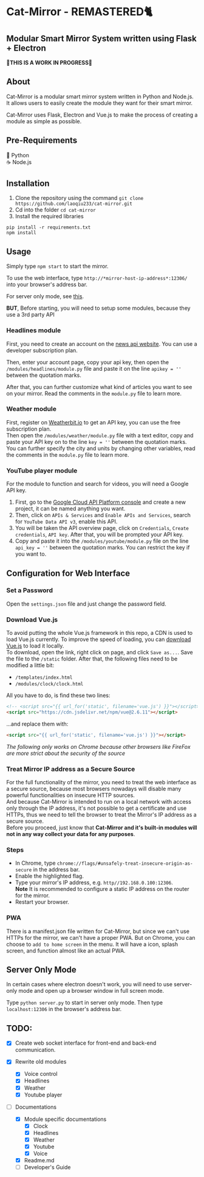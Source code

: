 # Cat-Mirror - REMASTERED🐈
## Modular Smart Mirror System written using Flask + Electron
**🚧THIS IS A WORK IN PROGRESS🚧**

## About

Cat-Mirror is a modular smart mirror system written in Python and Node.js. It allows users to easily create the module they want for their smart mirror.

Cat-Mirror uses Flask, Electron and Vue.js to make the process of creating a module as simple as possible.

## Pre-Requirements

🐍 Python  
☕ Node.js

## Installation

1. Clone the repository using the command `git clone https://github.com/laoqiu233/cat-mirror.git`
2. Cd into the folder `cd cat-mirror` 
3. Install the required libraries  
```
pip install -r requirements.txt
npm install
```

## Usage
Simply type `npm start` to start the mirror.

To use the web interface, type `http://*mirror-host-ip-address*:12306/` into your browser's address bar.

For server only mode, see [this](#server-only-mode).

**BUT**, Before starting, you will need to setup some modules, because they use a 3rd party API

### Headlines module
First, you need to create an account on the [news api website](https://newsapi.org/). You can use a developer subscription plan.

Then, enter your account page, copy your api key, then open the `/modules/headlines/module.py` file and paste it on the line `apikey = ''` between the quotation marks.

After that, you can further customize what kind of articles you want to see on your mirror. Read the comments in the `module.py` file to learn more.

### Weather module
First, register on [Weatherbit.io](https://www.weatherbit.io/) to get an API key, you can use the free subscription plan.   
Then open the `/modules/weather/module.py` file with a text editor, copy and paste your API key on to the line `key = ''` between the quotation marks.  
You can further specify the city and units by changing other variables, read the comments in the `module.py` file to learn more.

### YouTube player module
For the module to function and search for videos, you will need a Google API key.
1. First, go to the [Google Cloud API Platform console](https://console.cloud.google.com/) and create a new project, it can be named anything you want.  
2. Then, click on `APIs & Services` and `Enable APIs and Services`, search for `YouTube Data API v3`, enable this API.  
3. You will be taken the API overview page, click on `Credentials`, `Create credentials`, `API key`. After that, you will be prompted your API key. 
4. Copy and paste it into the `/modules/youtube/module.py` file on the line `api_key = ''` between the quotation marks. You can restrict the key if you want to.

## Configuration for Web Interface
### Set a Password
Open the `settings.json` file and just change the password field.

### Download Vue.js
To avoid putting the whole Vue.js framework in this repo, a CDN is used to load Vue.js currently. To improve the speed of loading, you can [download Vue.js](https://vuejs.org/js/vue.js) to load it locally.  
To download, open the link, right click on page, and click `Save as...`. Save the file to the `/static` folder.
After that, the following files need to be modified a little bit:
* `/templates/index.html`
* `/modules/clock/clock.html`

All you have to do, is find these two lines:
```html
<!-- <script src="{{ url_for('static', filename='vue.js') }}"></script> -->
<script src="https://cdn.jsdelivr.net/npm/vue@2.6.11"></script>
```
...and replace them with:
```html
<script src="{{ url_for('static', filename='vue.js') }}"></script>
```
*The following only works on Chrome because other browsers like FireFox are more strict about the security of the source*
### Treat Mirror IP address as a Secure Source
For the full functionality of the mirror, you need to treat the web interface as
a secure source, because most browsers nowadays will disable many powerful functionalities
on insecure HTTP sources.  
And because Cat-Mirror is intended to run on a local network with access only through the IP
address, it's not possible to get a certificate and use HTTPs, thus we need to tell the browser
to treat the Mirror's IP address as a secure source.   
Before you proceed, just know that **Cat-Mirror and it's built-in modules will not in any way collect your data for any purposes**.
### Steps
- In Chrome, type `chrome://flags/#unsafely-treat-insecure-origin-as-secure` in the address bar.
- Enable the highlighted flag.
- Type your mirror's IP address, e.g. `http//192.168.0.100:12306`.  
**Note** It is recommended to configure a static IP address on the router for the mirror.
- Restart your browser.
### PWA
There is a manifest.json file written for Cat-Mirror, but since we can't use HTTPs for the mirror,
we can't have a proper PWA. But on Chrome, you can choose to `add to home screen` in the menu. It
will have a icon, splash screen, and function almost like an actual PWA.

## Server Only Mode
In certain cases where electron doesn't work, you will need to use server-only mode and open up a browser window in full screen mode.

Type `python server.py` to start in server only mode. Then type `localhost:12306` in the browser's address bar.

## TODO:
- [X] Create web socket interface for front-end and back-end communication.

- [X] Rewrite old modules
    - [X] Voice control
    - [X] Headlines
    - [X] Weather
    - [X] Youtube player

- [ ] Documentations
    - [X] Module specific documentations
        - [X] Clock
        - [X] Headlines
        - [X] Weather
        - [X] Youtube
        - [X] Voice
    - [X] Readme.md
    - [ ] Developer's Guide